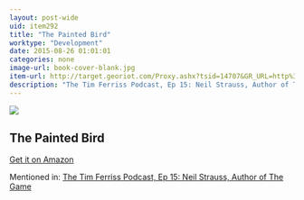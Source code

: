 ```yaml
---
layout: post-wide
uid: item292
title: "The Painted Bird"
worktype: "Development"
date: 2015-08-26 01:01:01
categories: none
image-url: book-cover-blank.jpg
item-url: http://target.georiot.com/Proxy.ashx?tsid=14707&GR_URL=http%3A%2F%2Fwww.amazon.com%2FThe-Painted-Bird-Jerzy-Kosinski%2Fdp%2F080213422X%2F
description: "The Tim Ferriss Podcast, Ep 15: Neil Strauss, Author of The Game"
---
```

<a href="http://target.georiot.com/Proxy.ashx?tsid=14707&GR_URL=http%3A%2F%2Fwww.amazon.com%2FThe-Painted-Bird-Jerzy-Kosinski%2Fdp%2F080213422X%2F" target="blank"><img src="../../../../img/thumbs/book-cover-blank.jpg" class="prod-img"></a>
<h2>The Painted Bird</h2>
<p><a href="http://target.georiot.com/Proxy.ashx?tsid=14707&GR_URL=http%3A%2F%2Fwww.amazon.com%2FThe-Painted-Bird-Jerzy-Kosinski%2Fdp%2F080213422X%2F" target="blank">Get it on Amazon</a><p>
<p>Mentioned in: <a href="http://fourhourworkweek.com/2014/06/24/neil-strauss/" target="blank">The Tim Ferriss Podcast, Ep 15: Neil Strauss, Author of The Game</a></p>
